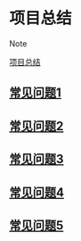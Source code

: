 # 项目总结

> [!NOTE]
> [项目总结](https://ujava.cn/manage/)

## [常见问题1](encrypted/xiang-mu-t1.md)

## [常见问题2](encrypted/xiang-mu-t2.md)

## [常见问题3](encrypted/xiang-mu-t3.md)

## [常见问题4](encrypted/xiang-mu-t4.md)

## [常见问题5](encrypted/xiang-mu-t5.md)

